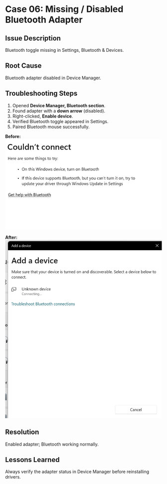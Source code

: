 # Case 06: Missing / Disabled Bluetooth Adapter

## Issue Description
Bluetooth toggle missing in Settings, Bluetooth & Devices.

## Root Cause
Bluetooth adapter disabled in Device Manager.

## Troubleshooting Steps
1. Opened **Device Manager, Bluetooth section**.  
2. Found adapter with a **down arrow** (disabled).  
3. Right-clicked, **Enable device**.  
4. Verified Bluetooth toggle appeared in Settings.  
5. Paired Bluetooth mouse successfully.

 **Before:**  
![Bluetooth adapter disabled](https://github.com/Binali2142/Windows-Troubleshooting-Lab/blob/main/Case_06_Bluetooth_Missing/01_Bluetooth_disabled.png)

 **After:**  
![Bluetooth restored](https://github.com/Binali2142/Windows-Troubleshooting-Lab/blob/main/Case_06_Bluetooth_Missing/02_Bluetooth_restored_fx.png)

## Resolution
Enabled adapter; Bluetooth working normally.

## Lessons Learned
Always verify the adapter status in Device Manager before reinstalling drivers.

